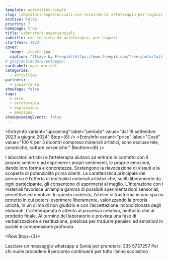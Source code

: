 ```yaml
---
template: activities-single
slug: laboratori-esperienziali-con-tecniche-di-arteterapia-per-ragazzi
archive: false
priority: 7
homepage: true
title: Laboratori esperienziali
subtitle: con tecniche di arteterapia, per ragazzi
startYear: 2023
cover:
  image: ./cover.jpg
  caption: "[Image by Freepik](https://www.freepik.com/free-photo/full-shot-friends-painting-together_16077932.htm)"
# googleCalendarEventRegex: 
cardLabel: ogni martedì
categories:
  - activities
partners:
  - sonia-ranza
showTags: false
tags:
  - arte
  - arteterapia
  - espressioni
  - emozioni
showUpcomingEvents: false
---
```


<EntryInfo variant="upcoming" label="periodo" value="dal 19 settembre 2023 a giugno 2024" $top={6} />
<EntryInfo variant="frequency" value="ogni martedì: 17.00 - 18.30"/>
<EntryInfo variant="duration" value="1h 30m"/>
<EntryInfo variant="location" label="A LaSchola" value="[Via Maroni 13, Casciago 21020, VA](https://g.page/laschola?share)"/>
<EntryInfo variant="target" value="ragazzi" />
<EntryInfo variant="teacher" value="[Sonia Ranza](/partners/sonia-ranza) arteterapeuta" />
<EntryInfo variant="price" label="Costi" value="100 € per 5 incontri compreso materiali artistici, sono escluse tele, ceramiche, cotture ceramiche." $bottom={6} />

<Row>
  <Col $initial $columned>
    I laboratori artistici e l’arteterapia aiutano ad entrare in contatto con il proprio sentire e ad esprimere i propri sentimenti, le proprie emozioni, dando loro forma e concretezza. Sostengono la rievocazione di vissuti e la scoperta di potenzialità prima silenti. La caratteristica principale del percorso è l’offerta di molteplici materiali artistici che, scelti liberamente da ogni partecipante, gli consentono di esprimersi al meglio.
    L’interazione con i materiali favorisce un’ampia gamma di possibili sperimentazioni sensoriali, percettive ed emotive. In questo contesto, l’atelier si trasforma in uno spazio protetto in cui potersi esprimere liberamente, valorizzando la propria unicità, in un clima di non giudizio e con l’accettazione incondizionata degli elaborati. L’arteterapeuta è attento al processo creativo, piuttosto che al prodotto finale. Al termine del laboratorio è prevista una fase di verbalizzazione e restituzione, preziosa per tradurre pensieri ed emozioni in parole e comprensione profonda.
  </Col>
</Row>

<Row $top={3}>
  <Col md={6}>
    Lasciare un messaggio whatsapp a Sonia per prenotarsi
    <ButtonLink href="tel:3355737257">335 5737257</ButtonLink>
  </Col>
  <Col md={6}>
    <Alert $bottom={3}>
      Per chi vuole procedere il percorso continuerà per tutto l’anno scolastico
    </Alert>
  </Col>
</Row>
